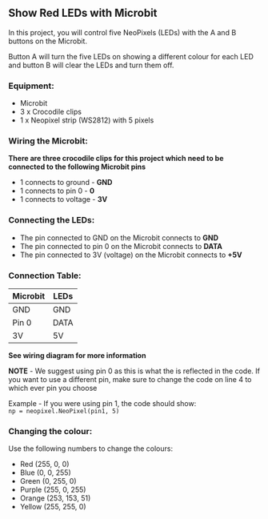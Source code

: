 ## Show Red LEDs with Microbit

In this project, you will control five NeoPixels (LEDs) with the A and B buttons on the Microbit.

Button A will turn the five LEDs on showing a different colour for each LED and button B will clear the LEDs and turn them off.

### Equipment:
- Microbit
- 3 x Crocodile clips
- 1 x Neopixel strip (WS2812) with 5 pixels

### Wiring the Microbit:
**There are three crocodile clips for this project which need to be connected to the following Microbit pins**
- 1 connects to ground - **GND**
- 1 connects to pin 0 - **0**
- 1 connects to voltage - **3V**

### Connecting the LEDs:
- The pin connected to GND on the Microbit connects to **GND**
- The pin connected to pin 0 on the Microbit connects to **DATA**
- The pin connected to 3V (voltage) on the Microbit connects to **+5V**

### Connection Table:

| Microbit       | LEDs       |
| ------------- | ------------- |
| GND | GND|
| Pin 0 | DATA |
| 3V | 5V |

**See wiring diagram for more information**

**NOTE** - We suggest using pin 0 as this is what the is reflected in the code. If you want to use a different pin, make sure to change the code on line 4 to which ever pin you choose

Example - If you were using pin 1, the code should show: <br>
<code>np = neopixel.NeoPixel(pin1, 5)</code>

### Changing the colour:
Use the following numbers to change the colours:

- Red (255, 0, 0)
- Blue (0, 0, 255)
- Green (0, 255, 0)
- Purple (255, 0, 255)
- Orange (253, 153, 51)
- Yellow (255, 255, 0)
